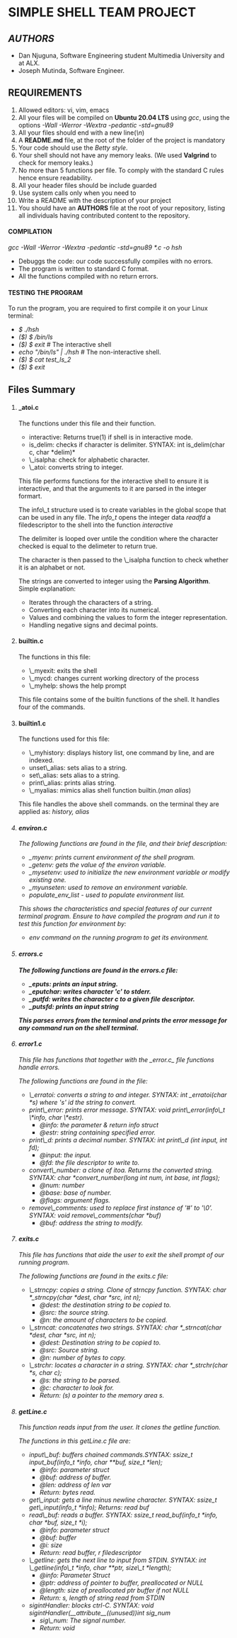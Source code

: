 <h1>SIMPLE SHELL TEAM PROJECT</h1>
<h2><i>AUTHORS</i></h2>
<ul>
<li>Dan Njuguna, Software Engineering student Multimedia University and at ALX.</li>
<li>Joseph Mutinda, Software Engineer.</li>
</ul>
<h2>REQUIREMENTS</h2>
<ol>
<li>Allowed editors: vi, vim, emacs</li>
<li>All your files will be compiled on <b>Ubuntu 20.04 LTS</b> using <em>gcc</em>, using the options <em>-Wall -Werror -Wextra -pedantic -std=gnu89</em></li>
<li>All your files should end with a new line(<i>\n</i>)</li>
<li>A <b>README.md</b> file, at the root of the folder of the project is mandatory</li>
<li>Your code should use the <i>Betty style</i>.</li>
<li>Your shell should not have any memory leaks. (We used <b>Valgrind</b> to check for memory leaks.)</li>
<li>No more than 5 functions per file. To comply with the standard C rules hence ensure readability.</li>
<li>All your header files should be include guarded</li>
<li>Use system calls only when you need to</li>
<li>Write a README with the description of your project</li>
<li>You should have an <b>AUTHORS</b> file at the root of your repository, listing all individuals having contributed content to the repository.</li>
</ol>

<h4><b>COMPILATION</b></h4>
<p><i>gcc -Wall -Werror -Wextra -pedantic -std=gnu89 *.c -o hsh</i></p>
<ul>
<li>Debuggs the code: our code successfully compiles with no errors.</li>
<li>The program is written to standard C format.</li>
<li>All the functions compiled with no return errors.</li>
</ul>

<h4>TESTING THE PROGRAM</h4>
<p>To run the program, you are required to first compile it on your Linux terminal: </p>
<ul>
<li><em>$ ./hsh</em></li>
<li><em>($) $ /bin/ls</em></li>
<li><em>($) $ exit </em> # The interactive shell</li>
<li><em>echo "/bin/ls" | ./hsh</em> # The non-interactive shell.</li>
<li><em>($) $ cat test_ls_2</em></li>
<li><em>($) $ exit</em></li>
</ul>

<h2>Files Summary</h2>
<ol>
<li>
<h4>_atoi.c</h4>
<p>The functions under this file and their function.</p>
<ul>
<li>interactive: Returns true(1) if shell is in interactive mode.</li>
<li>is_delim: checks if character is delimiter. SYNTAX: int is_delim(char c, char *delim)*</li>
<li>\_isalpha: check for alphabetic character.</li>
<li>\_atoi: converts string to integer.
</ul>
<p>This file performs functions for the interactive shell to ensure it is interactive, and that the arguments to it are parsed in the integer formart.</p>
<p>The info\_t structure used is to create variables in the global scope that can be used in any file. The <i>info_t</i> opens the integer data <i>readfd</i> a filedescriptor to the shell into the function <i>interactive</i></p>
<p>The delimiter is looped over untile the condition where the character checked is equal to the delimeter to return true.</p>
<p>The character is then passed to the \_isalpha function to check whether it is an alphabet or not.</p>
<p>The strings are converted to integer using the <b>Parsing Algorithm</b>. Simple explanation:</p>
<ul>
<li>Iterates through the characters of  a string.</li>
<li>Converting each character into its numerical.</li>
<li>Values and combining the values to form the integer representation.</li>
<li>Handling negative signs and decimal points.</li>
</ul>
</li>

<li>
<h4>builtin.c</h4>
<p>The functions in this file: </p>
<ul>
<li>\_myexit: exits the shell</li>
<li>\_mycd: changes current working directory of the process</li>
<li>\_myhelp: shows the help prompt</li>
</ul>
<p>This file contains some of the builtin functions of the shell. It handles four of the commands.</p>
</li>

<li>
<h4>builtin1.c</h4>
<p>The functions used for this file: </p>
<ul>
<li>\_myhistory: displays history list, one command by line, and are indexed.</li>
<li>unset\_alias: sets alias to a string.</li>
<li>set\_alias: sets alias to a string.</li>
<li>print\_alias: prints alias string.</li>
<li>\_myalias: mimics alias shell function builtin.(<i>man alias</i>)</li>
</ul>

<p>This file handles the above shell commands. on the terminal they are applied as: <i>history, alias</li></p>
</li>

<li>
<h4>environ.c</h4>
<p>The following functions are found in the file, and their brief description: </p>
<ul>
<li>_myenv: prints current environment of the shell program.</li>
<li>_getenv: gets the value of the environ variable.</li>
<li>_mysetenv: used to initialize the new environment variable or modify existing one.</li>
<li>_myunseten: used to remove an environment variable.</li>
<li>populate_env_list - used to populate environment list.</li>
</ul>
<p>This shows the characteristics and special features of our current terminal program. Ensure to have compiled the program and run it to test this function for environment by: </p>
<ul>
<li><i>env</i> command on the running program to get its environment.</li>
</ul>
</li>

<li>
<h4>errors.c<h4>
<p>The following functions are found in the <i>errors.c</i> file: </p>
<ul>
<li>_eputs: prints an input string.</li>
<li>_eputchar: writes character 'c' to stderr.</li>
<li>_putfd: writes the character c to a given file descriptor. </li>
<li>_putsfd: prints an input string</li>
</ul>
<p>This parses errors from the terminal and prints the error message for any command run on the shell terminal.</p>
</li>

<li>
<h4>error1.c</h4>
<p>This file has functions that together with the _error.c_ file functions handle errors.</p>
<p>The following functions are found in the file: </p>
<ul>
<li>\_erratoi: converts a string to and integer. SYNTAX: <em>int _erratoi(char *s)</em> where 's' id the string to convert.</li>
<li>print\_error: prints error message. SYNTAX: void print\_error(info\_t \*info, char \*estr).
<ul>
<li>@info: the parameter & return info struct</li>
<li>@estr: string containing specified error.</li>
</ul></li>
<li>print\_d: prints a decimal number. SYNTAX: <em>int print\_d (int input, int fd);</em>
<ul>
<li>@input: the input.</li>
<li>@fd: the file descriptor to write to.</li>
</ul></li>
<li>convert\_number: a clone of itoa. Returns the converted string. SYNTAX: <em>char *convert_number(long int num, int base, int flags);</em>
<ul>
<li>@num: number</li>
<li>@base: base of number.</li>
<li>@flags: argument flags.</li>
</ul></li>
<li>remove\_comments: used to replace first instance of '#' to '\0'. SYNTAX: <em>void remove\_comments(char *buf)</em>
<ul>
<li>@buf: address the string to modify.</li>
</ul></li>
</ul>
</li>
<!--End of file 6 of my program-->

<li>
<h4>exits.c</h4>
<p>This file has functions that aide the user to exit the shell prompt of our running program.</p>
<p>The following functions are found in the <em>exits.c</em> file: </p>
<ul>
<li>\_strncpy: copies a string. Clone of strncpy function. SYNTAX: <em>char *_strncpy(char *dest, char *src, int n);</em>
<ul>
<li>@dest: the destination string to be copied to.</li>
<li>@src: the source string.</li>
<li>@n: the amount of characters to be copied.</li>
</ul></li>
<li>\_strncat: concatenates two strings. SYNTAX: <em>char *_strncat(char *dest, char *src, int n);</em>
<ul>
<li>@dest: Destination string to be copied to.</li>
<li>@src: Source string.</li>
<li>@n: number of bytes to copy.</li>
</ul></li>
<li>\_strchr: locates a character in a string. SYNTAX: <em>char *_strchr(char *s, char c);</em>
<ul>
<li>@s: the string to be parsed.</li>
<li>@c: character to look for.</li>
<li>Return: (s) a pointer to the memory area s.</li>
</ul></li>
</ul>
</li>

<li>
<h4>getLine.c</h4>
<p>This function reads input from the user. It clones the getline function.</p>
<p>The functions in this <em>getLine.c</em> file are: </p>
<ul>
<li>input\_buf: buffers chained commands.SYNTAX: <em>ssize_t input_buf(info_t *info, char **buf, size_t *len);</em>
<ul>
<li>@info: parameter struct</li>
<li>@buf: address of buffer.</li>
<li>@len: address of len var</li>
<li>Return: bytes read.</li>
</ul></li>
<li>get\_input: gets a line minus newline character. SYNTAX: <em>ssize_t get\_input(info_t *info);</em> Returns: read buf</li>
<li>read\_buf: reads a buffer. SYNTAX: <em>ssize_t read_buf(info_t *info, char *buf, size_t *i);</em>
<ul>
<li>@info: parameter struct</li>
<li>@buf: buffer</li>
<li>@i: size</li>
<li>Return: read buffer, r filedescriptor</li>
</ul></li>
<li>\_getline: gets the next line to input from STDIN. SYNTAX: <em>int \_getline(info\_t *info, char **ptr, size\_t *length);</em>
<ul>
<li>@info: Parameter Struct</li>
<li>@ptr: address of pointer to buffer, preallocated or NULL</li>
<li>@length: size of preallocated ptr buffer if not NULL</li>
<li>Return: s, length of string read from STDIN</li>
</ul>
<li>sigintHandler: blocks ctrl-C. SYNTAX: <em>void sigintHandler(__attribute__((unused))int sig_num</em>
<ul>
<li>sig\_num: The signal number.</li>
<li>Return: void</li>
</ul></li>
</ul>
</li>


</ol>
